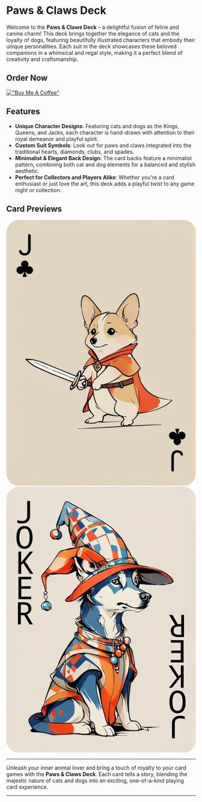 # Paws & Claws Deck

Welcome to the **Paws & Claws Deck** – a delightful fusion of feline and canine charm! This deck brings together the elegance of cats and the loyalty of dogs, featuring beautifully illustrated characters that embody their unique personalities. Each suit in the deck showcases these beloved companions in a whimsical and regal style, making it a perfect blend of creativity and craftsmanship.

## Order Now

[!["Buy Me A Coffee"](https://www.buymeacoffee.com/assets/img/custom_images/orange_img.png)](https://buymeacoffee.com/artbotai/e/315065)


## Features

- **Unique Character Designs**: Featuring cats and dogs as the Kings, Queens, and Jacks, each character is hand-drawn with attention to their royal demeanor and playful spirit.
- **Custom Suit Symbols**: Look out for paws and claws integrated into the traditional hearts, diamonds, clubs, and spades.
- **Minimalist & Elegant Back Design**: The card backs feature a minimalist pattern, combining both cat and dog elements for a balanced and stylish aesthetic.
- **Perfect for Collectors and Players Alike**: Whether you're a card enthusiast or just love the art, this deck adds a playful twist to any game night or collection.

## Card Previews

<img src="images/playing_cards/cats_and_dogs/j.png"/>
<img src="images/playing_cards/cats_and_dogs/joker.png"/>

---

Unleash your inner animal lover and bring a touch of royalty to your card games with the **Paws & Claws Deck**. Each card tells a story, blending the majestic nature of cats and dogs into an exciting, one-of-a-kind playing card experience.

---